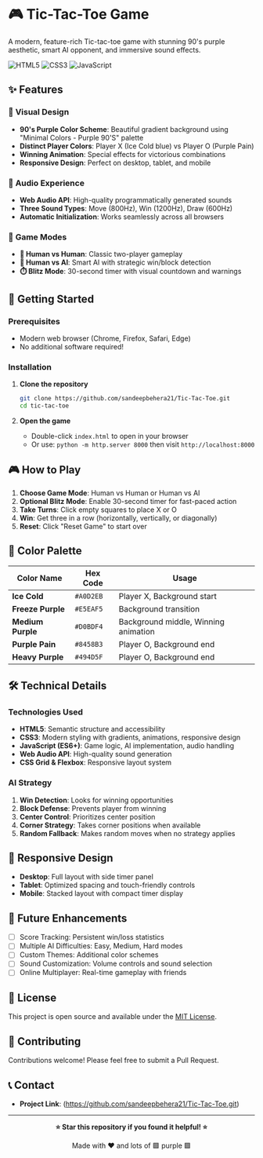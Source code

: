 # 🎮 Tic-Tac-Toe Game

A modern, feature-rich Tic-tac-toe game with stunning 90's purple aesthetic, smart AI opponent, and immersive sound effects.

![HTML5](https://img.shields.io/badge/HTML5-E34F26?style=for-the-badge&logo=html5&logoColor=white)
![CSS3](https://img.shields.io/badge/CSS3-1572B6?style=for-the-badge&logo=css3&logoColor=white)
![JavaScript](https://img.shields.io/badge/JavaScript-F7DF1E?style=for-the-badge&logo=javascript&logoColor=black)

## ✨ Features

### 🎨 **Visual Design**
- **90's Purple Color Scheme**: Beautiful gradient background using "Minimal Colors - Purple 90'S" palette
- **Distinct Player Colors**: Player X (Ice Cold blue) vs Player O (Purple Pain)
- **Winning Animation**: Special effects for victorious combinations
- **Responsive Design**: Perfect on desktop, tablet, and mobile

### 🎵 **Audio Experience**
- **Web Audio API**: High-quality programmatically generated sounds
- **Three Sound Types**: Move (800Hz), Win (1200Hz), Draw (600Hz)
- **Automatic Initialization**: Works seamlessly across all browsers

### 🧠 **Game Modes**
- **👥 Human vs Human**: Classic two-player gameplay
- **🤖 Human vs AI**: Smart AI with strategic win/block detection
- **⏱️ Blitz Mode**: 30-second timer with visual countdown and warnings

## 🚀 Getting Started

### Prerequisites
- Modern web browser (Chrome, Firefox, Safari, Edge)
- No additional software required!

### Installation
1. **Clone the repository**
   ```bash
   git clone https://github.com/sandeepbehera21/Tic-Tac-Toe.git
   cd tic-tac-toe
   ```

2. **Open the game**
   - Double-click `index.html` to open in your browser
   - Or use: `python -m http.server 8000` then visit `http://localhost:8000`

## 🎮 How to Play

1. **Choose Game Mode**: Human vs Human or Human vs AI
2. **Optional Blitz Mode**: Enable 30-second timer for fast-paced action
3. **Take Turns**: Click empty squares to place X or O
4. **Win**: Get three in a row (horizontally, vertically, or diagonally)
5. **Reset**: Click "Reset Game" to start over

## 🎨 Color Palette

| Color Name | Hex Code | Usage |
|------------|----------|-------|
| **Ice Cold** | `#A0D2EB` | Player X, Background start |
| **Freeze Purple** | `#E5EAF5` | Background transition |
| **Medium Purple** | `#D0BDF4` | Background middle, Winning animation |
| **Purple Pain** | `#8458B3` | Player O, Background end |
| **Heavy Purple** | `#494D5F` | Player O, Background end |

## 🛠️ Technical Details

### Technologies Used
- **HTML5**: Semantic structure and accessibility
- **CSS3**: Modern styling with gradients, animations, responsive design
- **JavaScript (ES6+)**: Game logic, AI implementation, audio handling
- **Web Audio API**: High-quality sound generation
- **CSS Grid & Flexbox**: Responsive layout system

### AI Strategy
1. **Win Detection**: Looks for winning opportunities
2. **Block Defense**: Prevents player from winning
3. **Center Control**: Prioritizes center position
4. **Corner Strategy**: Takes corner positions when available
5. **Random Fallback**: Makes random moves when no strategy applies

## 📱 Responsive Design

- **Desktop**: Full layout with side timer panel
- **Tablet**: Optimized spacing and touch-friendly controls
- **Mobile**: Stacked layout with compact timer display

## 🎯 Future Enhancements

- [ ] Score Tracking: Persistent win/loss statistics
- [ ] Multiple AI Difficulties: Easy, Medium, Hard modes
- [ ] Custom Themes: Additional color schemes
- [ ] Sound Customization: Volume controls and sound selection
- [ ] Online Multiplayer: Real-time gameplay with friends

## 📄 License

This project is open source and available under the [MIT License](LICENSE).

## 🤝 Contributing

Contributions welcome! Please feel free to submit a Pull Request.

## 📞 Contact

- **Project Link**: (https://github.com/sandeepbehera21/Tic-Tac-Toe.git)

---

<div align="center">

**⭐ Star this repository if you found it helpful! ⭐**

Made with ❤️ and lots of 🟪 purple 🟪

</div>
